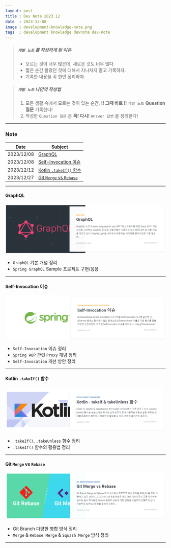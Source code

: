 ```yaml
---
layout: post
title : Dev Note 2023.12
date  : 2023-12-08
image : development-knowledge-note.png
tags  : development knowledge devnote dev-note
---
```


> ##### `개발 노트` 를 작성하게 된 이유 
> - 모르는 것이 너무 많은데, 새로운 것도 너무 많다.
> - 짧은 순간 몰랐던 것에 대해서 지나치지 말고 기록하자.
> - 기록한 내용을 꼭 한번 정리하자.

> ##### `개발 노트` 나만의 작성법
> 1. 모든 생활 속에서 모르는 것이 있는 순간, **!! 그때 바로 !!** `개발 노트` **Question 질문** 기록한다!
> 2. 작성한 `Question 질문` 은 **꼭! 다시!** `Answer 답변` 을 정리한다!

---

### Note

| Date | Subject |
| :---: | --- |
| 2023/12/08 | [GraphQL](/2023/12/20/GraphQL) |
| 2023/12/08 | [Self-Invocation 이슈](/2024/01/04/Spring_self-invocation/) |
| 2023/12/12 | [Kotlin `.takeIf()` 함수](/2024/01/05/Kotlin-takeIf-function/) |
| 2023/12/27 | [Git `Merge` vs `Rebase`](/2024/01/06/git-branch-merge-strategy/) |

---

#### GraphQL

[![GraphQL](/images/dev-note_graphql.png)](/2023/12/20/GraphQL)

- `GraphQL` 기본 개념 정리
- `Spring GraphQL` Sample 프로젝트 구현/응용

---

#### Self-Invocation 이슈

[![Self-Invocation 이슈](/images/dev-note_self-invocation.png)](/2024/01/04/Spring_self-invocation/)

- `Self-Invocation` 이슈 정리
- `Spring AOP` 관련 `Proxy` 개념 정리
- `Self-Invocation` 개선 방안 정리

---

#### Kotlin `.takeIf()` 함수

[![Kotlin - takeIf() & takeUnless()](/images/dev-note_kotlin-takeif-function.png)](/2024/01/05/Kotlin-takeIf-function/)

- `.takeIf()`, `.takeUnless` 함수 정리
- `.takeIf()` 함수의 활용법 정리

---

#### Git `Merge` vs `Rebase`

[![Git `Merge` vs `Rebase`](/images/dev-note_git-merge-vs-rebase.png)](/2024/01/06/git-branch-merge-strategy/)

- Git Branch 다양한 병합 방식 정리
- `Merge` & `Rebase Merge` & `Squash Merge` 방식 정리

---